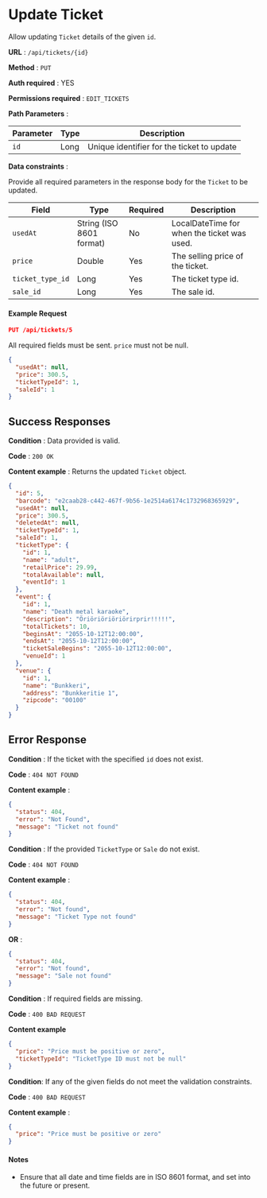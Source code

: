# Update Ticket

Allow updating `Ticket` details of the given `id`.

**URL** : `/api/tickets/{id}`

**Method** : `PUT`

**Auth required** : YES

**Permissions required** : `EDIT_TICKETS`

**Path Parameters** :

| Parameter | Type | Description                                |
| --------- | ---- | ------------------------------------------ |
| `id`      | Long | Unique identifier for the ticket to update |

**Data constraints** :

Provide all required parameters in the response body for the `Ticket` to be updated.

| Field            | Type                     | Required | Description                                 |
| ---------------- | ------------------------ | -------- | ------------------------------------------- |
| `usedAt`         | String (ISO 8601 format) | No       | LocalDateTime for when the ticket was used. |
| `price`          | Double                   | Yes      | The selling price of the ticket.            |
| `ticket_type_id` | Long                     | Yes      | The ticket type id.                         |
| `sale_id`        | Long                     | Yes      | The sale id.                                |

#### Example Request

```json
PUT /api/tickets/5
```

All required fields must be sent. `price` must not be null.

```json
{
  "usedAt": null,
  "price": 300.5,
  "ticketTypeId": 1,
  "saleId": 1
}
```

## Success Responses

**Condition** : Data provided is valid.

**Code** : `200 OK`

**Content example** : Returns the updated `Ticket` object.

```json
{
  "id": 5,
  "barcode": "e2caab28-c442-467f-9b56-1e2514a6174c1732968365929",
  "usedAt": null,
  "price": 300.5,
  "deletedAt": null,
  "ticketTypeId": 1,
  "saleId": 1,
  "ticketType": {
    "id": 1,
    "name": "adult",
    "retailPrice": 29.99,
    "totalAvailable": null,
    "eventId": 1
  },
  "event": {
    "id": 1,
    "name": "Death metal karaoke",
    "description": "Öriöriöriöriörirprir!!!!!",
    "totalTickets": 10,
    "beginsAt": "2055-10-12T12:00:00",
    "endsAt": "2055-10-12T12:00:00",
    "ticketSaleBegins": "2055-10-12T12:00:00",
    "venueId": 1
  },
  "venue": {
    "id": 1,
    "name": "Bunkkeri",
    "address": "Bunkkeritie 1",
    "zipcode": "00100"
  }
}
```

## Error Response

**Condition** : If the ticket with the specified `id` does not exist.

**Code** : `404 NOT FOUND`

**Content example** :

```json
{
  "status": 404,
  "error": "Not Found",
  "message": "Ticket not found"
}
```

**Condition** : If the provided `TicketType` or `Sale` do not exist.

**Code** : `404 NOT FOUND`

**Content example** :

```json
{
  "status": 404,
  "error": "Not found",
  "message": "Ticket Type not found"
}
```

**OR** :

```json
{
  "status": 404,
  "error": "Not found",
  "message": "Sale not found"
}
```

**Condition** : If required fields are missing.

**Code** : `400 BAD REQUEST`

**Content example**

```json
{
  "price": "Price must be positive or zero",
  "ticketTypeId": "TicketType ID must not be null"
}
```

**Condition**: If any of the given fields do not meet the validation constraints.

**Code** : `400 BAD REQUEST`

**Content example** :

```json
{
  "price": "Price must be positive or zero"
}
```

#### Notes

- Ensure that all date and time fields are in ISO 8601 format, and set into the future or present.
